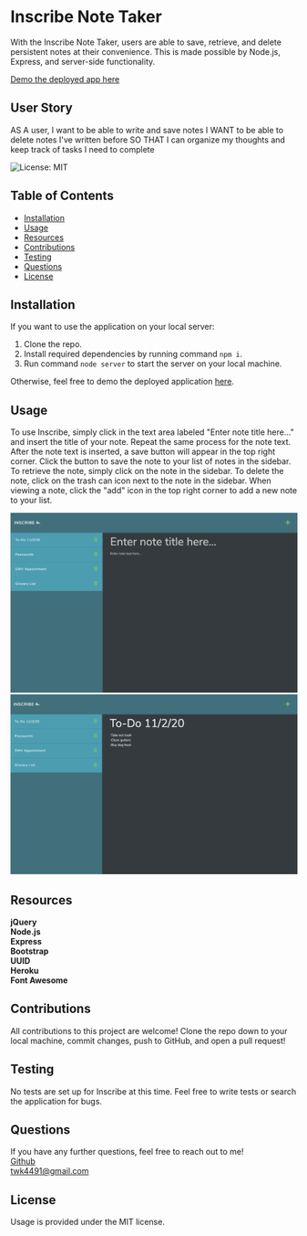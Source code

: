 # Inscribe Note Taker 
With the Inscribe Note Taker, users are able to save, retrieve, and delete persistent notes at their convenience.  This is made possible by Node.js, Express, and server-side functionality.

<a href="https://inscribe-notes.herokuapp.com/" target="_blank">Demo the deployed app here</a>

## User Story
AS A user, I want to be able to write and save notes
I WANT to be able to delete notes I've written before
SO THAT I can organize my thoughts and keep track of tasks I need to complete

![License: MIT](https://img.shields.io/badge/License-MIT-yellow.svg)

## Table of Contents
* [Installation](#installation)
* [Usage](#usage)
* [Resources](#resources)
* [Contributions](#contributions)
* [Testing](#testing)
* [Questions](#questions)
* [License](#license)


## Installation
If you want to use the application on your local server:
1. Clone the repo.
2. Install required dependencies by running command ```npm i```.
3. Run command ```node server``` to start the server on your local machine.

Otherwise, feel free to demo the deployed application <a href="https://inscribe-notes.herokuapp.com/" target="_blank">here</a>.

## Usage
To use Inscribe, simply click in the text area labeled "Enter note title here..." and insert the title of your note.  Repeat the same process for the note text.  After the note text is inserted, a save button will appear in the top right corner.  Click the button to save the note to your list of notes in the sidebar.  To retrieve the note, simply click on the note in the sidebar.  To delete the note, click on the trash can icon next to the note in the sidebar. When viewing a note, click the "add" icon in the top right corner to add a new note to your list.

<img src = "Develop/images/note.png" alt="screenshot of inscribe">
<img src = "Develop/images/view-note.png" alt="screenshot of inscribe">


## Resources
**jQuery** <br>
**Node.js** <br>
**Express** <br>
**Bootstrap** <br>
**UUID** <br>
**Heroku** <br>
**Font Awesome**


## Contributions
All contributions to this project are welcome!  Clone the repo down to your local machine, commit changes, push to GitHub, and open a pull request!

## Testing
No tests are set up for Inscribe at this time.  Feel free to write tests or search the application for bugs.  

## Questions
If you have any further questions, feel free to reach out to me! <br>
<a href='https://www.github.com/twkirkpatrick' target="_blank">Github</a> <br>
<a href='mailto:twk4491@gmail.com' target="_blank">twk4491@gmail.com</a>

## License
Usage is provided under the MIT license.
